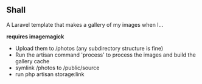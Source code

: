 
## Shall

A Laravel template that makes a gallery of my images when I...

__requires imagemagick__

- Upload them to /photos (any subdirectory structure is fine)
- Run the artisan command 'process' to process the images and build the gallery cache
- symlink /photos to /public/source
- run php artisan storage:link

